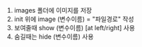 1. images 폴더에 이미지를 저장
2. init 위에 image (변수이름) = "파일경로" 작성
3. 보여줄때 show (변수이름) [at left/right] 사용
4. 숨길때는 hide (변수이름) 사용